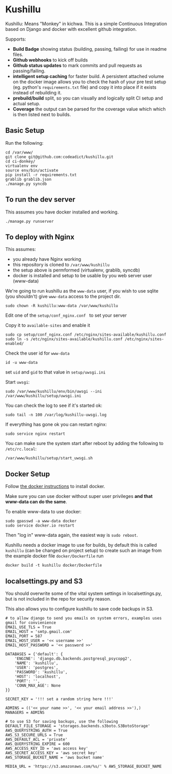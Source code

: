 Kushillu
========

Kushillu: Means "Monkey" in kichwa. This is a simple Continuous Integration based on Django and docker with excellent github integration.

Supports:
* **Build Badge** showing status (building, passing, failing) for use in readme files.
* **Github webhooks** to kick off builds
* **Github status updates** to mark commits and pull requests as passing/failing.
* **intelligent setup caching** for faster build. A persistent attached volume on the docker image allows you to check the hash of your pre test setup (eg. python's `requirements.txt` file) and copy it into place if it exists instead of rebuilding it.
* **prebuild/build** split, so you can visually and logically split CI setup and actual setup.
* **Coverage** the output can be parsed for the coverage value which which is then listed next to builds.

## Basic Setup

Run the following:

    cd /var/www/
    git clone git@github.com:codeadict/kushillu.git
    cd ci-donkey/
    virtualenv env
    source env/bin/activate
    pip install -r requirements.txt 
    grablib grablib.json
    ./manage.py syncdb

## To run the dev server

This assumes you have docker installed and working.

    ./manage.py runserver

## To deploy with Nginx

This assumes:
* you already have Nginx working 
* this repository is cloned to `/var/www/kushillu`
* the setup above is permformed (virtualenv, grablib, syncdb)
* docker is installed and setup to be usable by you web server user (www-data)

We're going to run kushillu as the `www-data` user, if you wish to use sqlite (you shouldn't) give `www-data` access to the project dir.

    sudo chown -R kushillu:www-data /var/www/kushillu

Edit one of the `setup/conf_nginx.conf ` to set your server

Copy it to `available-sites` and enable it

    sudo cp setup/conf_nginx.conf /etc/nginx/sites-available/kushillu.conf
    sudo ln -s /etc/nginx/sites-available/kushillu.conf /etc/nginx/sites-enabled/

Check the user id for `www-data`

    id -u www-data

set `uid` and `gid` to that value in `setup/uwsgi.ini`

Start `uwsgi`:

    sudo /var/www/kushillu/env/bin/uwsgi --ini /var/www/kushillu/setup/uwsgi.ini

You can check the log to see if it's started ok:

    sudo tail -n 100 /var/log/kushillu-uwsgi.log

If everything has gone ok you can restart nginx:

    sudo service nginx restart

You can make sure the system start after reboot by adding the following to `/etc/rc.local`:

    /var/www/kushillu/setup/start_uwsgi.sh
    
## Docker Setup

Follow [the docker instructions](https://docs.docker.com/) to install docker.

Make sure you can use docker without super user privileges **and that www-data can do the same**.

To enable www-data to use docker:

    sudo gpasswd -a www-data docker
    sudo service docker.io restart

Then "log in" www-data again, the easiest way is `sudo reboot`.

Kushillu needs a docker image to use for builds, by default this is called `kushillu` (can be changed on project setup) 
to create such an image from the example docker file `docker/Dockerfile` run

    docker build -t kushillu docker/Dockerfile

## localsettings.py and S3

You should overwrite some of the vital system settings in localsettings.py, but is not included in the repo for security reason.

This also allows you to configure kushillu to save code backups in S3.

    # to allow django to send you emails on system errors, examples uses gmail for convienience
    EMAIL_USE_TLS = True
    EMAIL_HOST = 'smtp.gmail.com'
    EMAIL_PORT = 587
    EMAIL_HOST_USER = '<< username >>'
    EMAIL_HOST_PASSWORD = '<< password >>'
    
    DATABASES = {'default': {
        'ENGINE': 'django.db.backends.postgresql_psycopg2',
        'NAME': 'kushillu',
        'USER': 'postgres',
        'PASSWORD': 'kushillu',
        'HOST': 'localhost',
        'PORT': '',
        'CONN_MAX_AGE': None
    }}
    
    SECRET_KEY = '!!! set a random string here !!!'
    
    ADMINS = (('<< your name >>', '<< your email address >>'),)
    MANAGERS = ADMINS
    
    # to use S3 for saving backups, use the following
    DEFAULT_FILE_STORAGE = 'storages.backends.s3boto.S3BotoStorage'
    AWS_QUERYSTRING_AUTH = True
    AWS_S3_SECURE_URLS = True
    AWS_DEFAULT_ACL = 'private'
    AWS_QUERYSTRING_EXPIRE = 600
    AWS_ACCESS_KEY_ID = 'aws access key'
    AWS_SECRET_ACCESS_KEY = 'aws secret key'
    AWS_STORAGE_BUCKET_NAME = 'aws bucket name'
    
    MEDIA_URL = 'https://s3.amazonaws.com/%s/' % AWS_STORAGE_BUCKET_NAME
